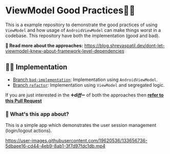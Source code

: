 # ViewModel Good Practices🦸‍♂️

This is a example repository to demonstrate the good practices of using `ViewModel` and how usage of `AndroidViewModel` can make things worst in a codebase.
This repository have both the implementation (good and bad).

**📄 Read more about the approaches:**
https://blog.shreyaspatil.dev/dont-let-viewmodel-knew-about-framework-level-dependencies

## 👨‍💻 Implementation

- [Branch `bad-implementation`](https://github.com/PatilShreyas/ViewModelGoodPractice/tree/bad-implementation): Implementation using `AndroidViewModel`.
- [Branch `refactor`](https://github.com/PatilShreyas/ViewModelGoodPractice/tree/refactor): Implementation using `ViewModel` and segregated logic.

If you are just interested in the ➕***diff***➖ of both the approaches then [**refer to this Pull Request**](https://github.com/PatilShreyas/ViewModelGoodPractice/pull/1)

### 📱 What's this app about?

This is a simple app which demonstrates the user session management (login/logout actions). 

https://user-images.githubusercontent.com/19620536/133656736-5dbaee16-cd44-4eb9-8ab1-3f7d97fdc1db.mp4

